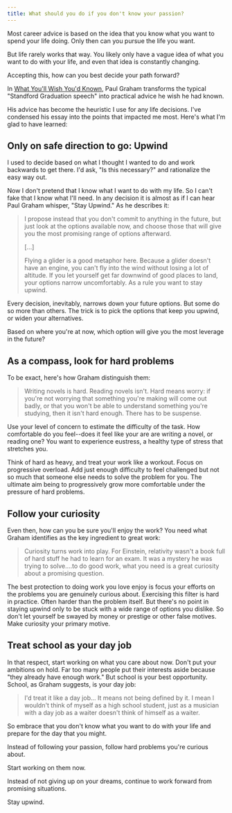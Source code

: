```yaml
---
title: What should you do if you don't know your passion?
---
```


Most career advice is based on the idea that you know what you want to spend your life doing. Only then can you pursue the life you want. 

But life rarely works that way. You likely only have a vague idea of what you want to do with your life, and even that idea is constantly changing. 

Accepting this, how can you best decide your path forward?

In [What You'll Wish You'd Known](http://www.paulgraham.com/hs.html), Paul Graham transforms the typical "Standford Graduation speech" into practical advice he wish he had known. 

His advice has become the heuristic I use for any life decisions. I've condensed his essay into the points that impacted me most. Here's what I'm glad to have learned: 

## Only on safe direction to go: Upwind

I used to decide based on what I thought I wanted to do and work backwards to get there. I'd ask, "Is this necessary?" and rationalize the easy way out. 

Now I don't pretend that I know what I want to do with my life. So I can't fake that I know what I'll need. In any decision it is almost as if I can hear Paul Graham whisper, "Stay Upwind." As he describes it:

>I propose instead that you don't commit to anything in the future, but just look at the options available now, and choose those that will give you the most promising range of options afterward.
>
>[...]
> 
>Flying a glider is a good metaphor here. Because a glider doesn't have an engine, you can't fly into the wind without losing a lot of altitude. If you let yourself get far downwind of good places to land, your options narrow uncomfortably. As a rule you want to stay upwind. 

Every decision, inevitably, narrows down your future options. But some do so more than others. The trick is to pick the options that keep you upwind, or widen your alternatives. 

Based on where you're at now, which option will give you the most leverage in the future? 

## As a compass, look for hard problems 

To be exact, here's how Graham distinguish them: 

> Writing novels is hard. Reading novels isn't. Hard means worry: if you're not worrying that something you're making will come out badly, or that you won't be able to understand something you're studying, then it isn't hard enough. There has to be suspense.

Use your level of concern to estimate the difficulty of the task. How comfortable do you feel--does it feel like your are are writing a novel, or reading one? You want to experience eustress, a healthy type of stress that stretches you.  

Think of hard as heavy, and treat your work like a workout. Focus on progressive overload. Add just enough difficulty to feel challenged but not so much that someone else needs to solve the problem for you. The ultimate aim being to progressively grow more comfortable under the pressure of hard problems.

## Follow your curiosity

Even then, how can you be sure you'll enjoy the work? You need what Graham identifies as the key ingredient to great work: 

> Curiosity turns work into play. For Einstein, relativity wasn't a book full of hard stuff he had to learn for an exam. It was a mystery he was trying to solve....to do good work, what you need is a great curiosity about a promising question. 

The best protection to doing work you love enjoy is focus your efforts on the problems you are genuinely curious about. Exercising this filter is hard in practice. Often harder than the problem itself. But there's no point in staying upwind only to be stuck with a wide range of options you dislike. So don't let yourself be swayed by money or prestige or other false motives. Make curiosity your primary motive. 

## Treat school as your day job

In that respect, start working on what you care about now. Don't put your ambitions on hold. Far too many people put their interests aside because "they already have enough work." But school is your best opportunity. School, as Graham suggests, is your day job:

> I'd treat it like a day job... It means not being defined by it. I mean I wouldn't think of myself as a high school student, just as a musician with a day job as a waiter doesn't think of himself as a waiter. 


So embrace that you don't know what you want to do with your life and prepare for the day that you might. 

Instead of following your passion, follow hard problems you're curious about. 

Start working on them now.

Instead of not giving up on your dreams, continue to work forward from promising situations. 

Stay upwind. 


